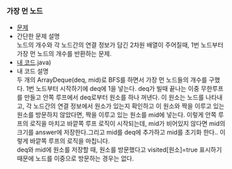 ### 가장 먼 노드
* [문제](https://programmers.co.kr/learn/courses/30/lessons/49189)  
* 간단한 문제 설명   
    노드의 개수와 각 노드간의 연결 정보가 담긴 2차원 배열이 주어질때, 1번 노드부터 가장 먼 노드의 개수를 반환하는 문제.  
* [내 코드](farthest_node).java)  
* 내 코드 설명  
    두 개의 ArrayDeque(deq, mid)로 BFS를 하면서 가장 먼 노드들의 개수를 구했다. 1번 노드부터 시작하기에 deq에 1을 넣는다. deq가 빌때 끝나는 이중 무한루프를 만들고 안쪽 루프에서 deq로부터 원소를 하나 꺼낸다. 이 원소는 노드를 나타내고, 각 노드간의 연결 정보에서 원소가 있는지 확인하고 이 원소와 짝을 이루고 있는 원소를 방문하지 않았다면, 짝을 이루고 있는 원소를 mid에 넣는다. 이렇게 안쪽 루프의 로직을 마치고 바깥쪽 루프 로직이 시작되는데, mid가 비어있지 않다면 mid의 크기를 answer에 저장한다.그리고 mid를 deq에 추가하고 mid를 초기화 한다.. 이렇게 바깥쪽 루프의 로직을 마칩니다.  
    deq와 mid에 원소를 저장할 때, 원소를 방문했다고 visited[원소]=true 표시하기 때문에 노드를 이중으로 방문하는 경우는 없다. 
